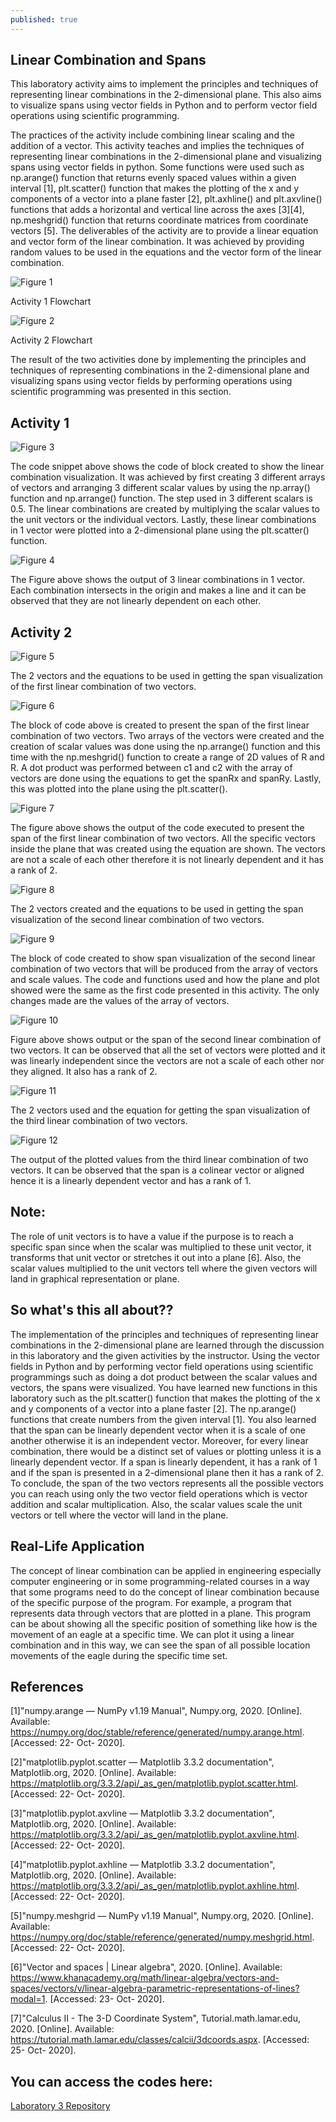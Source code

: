 ```yaml
---
published: true
---
```

## Linear Combination and Spans

This laboratory activity aims to implement the principles and techniques of representing linear combinations in the 2-dimensional plane. This also aims to visualize spans using vector fields in Python and to perform vector field operations using scientific programming.

The practices of the activity include combining linear scaling and the addition of a vector. This activity teaches and implies the techniques of representing linear combinations in the 2-dimensional plane and visualizing spans using vector fields in python. Some functions were used such as np.arange() function that returns evenly spaced values within a given interval [1], plt.scatter() function that makes the plotting of the x and y components of a vector into a plane faster [2], plt.axhline() and plt.axvline() functions that adds a horizontal and vertical line across the axes [3][4], np.meshgrid() function that returns coordinate matrices from coordinate vectors [5]. The deliverables of the activity are to provide a linear equation and vector form of the linear combination. It was achieved by providing random values to be used in the equations and the vector form of the linear combination. 

![Figure 1]({{site.baseurl}}/images/LAB3.1.jpg)

Activity 1 Flowchart

![Figure 2]({{site.baseurl}}/images/LAB3.2.jpg)

Activity 2 Flowchart

The result of the two activities done by implementing the principles and techniques of representing combinations in the 2-dimensional plane and visualizing spans using vector fields by performing operations using scientific programming was presented in this section.

## Activity 1

![Figure 3]({{site.baseurl}}/images/LAB3.3.jpg)

The code snippet above shows the code of block created to show the linear combination visualization. It was achieved by first creating 3 different arrays of vectors and arranging 3 different scalar values by using the np.array() function and np.arrange() function. The step used in 3 different scalars is 0.5. The linear combinations are created by multiplying the scalar values to the unit vectors or the individual vectors. Lastly, these linear combinations in 1 vector were plotted into a 2-dimensional plane using the plt.scatter() function.

![Figure 4]({{site.baseurl}}/images/LAB3.4.jpg)

The Figure above shows the output of 3 linear combinations in 1 vector. Each combination intersects in the origin and makes a line and it can be observed that they are not linearly dependent on each other.


## Activity 2

![Figure 5]({{site.baseurl}}/images/LAB3.5.jpg)

The 2 vectors and the equations to be used in getting the span visualization of the first linear combination of two vectors.

![Figure 6]({{site.baseurl}}/images/LAB3.6.jpg)

The block of code above is created to present the span of the first linear combination of two vectors. Two arrays of the vectors were created and the creation of scalar values was done using the np.arrange() function and this time with the np.meshgrid() function to create a range of 2D values of R and R. A dot product was performed between c1 and c2 with the array of vectors are done using the equations to get the spanRx and spanRy. Lastly, this was plotted into the plane using the plt.scatter().

![Figure 7]({{site.baseurl}}/images/LAB3.7.jpg)

The figure above shows the output of the code executed to present the span of the first linear combination of two vectors. All the specific vectors inside the plane that was created using the equation are shown. The vectors are not a scale of each other therefore it is not linearly dependent and it has a rank of 2.

![Figure 8]({{site.baseurl}}/images/LAB3.8.jpg)

The 2 vectors created and the equations to be used in getting the span visualization of the second linear combination of two vectors.

![Figure 9]({{site.baseurl}}/images/LAB3.9.jpg)

The block of code created to show span visualization of the second linear combination of two vectors that will be produced from the array of vectors and scale values. The code and functions used and how the plane and plot showed were the same as the first code presented in this activity. The only changes made are the values of the array of vectors.

![Figure 10]({{site.baseurl}}/images/LAB3.10.jpg)

Figure above shows output or the span of the second linear combination of two vectors. It can be observed that all the set of vectors were plotted and it was linearly independent since the vectors are not a scale of each other nor they aligned. It also has a rank of 2.

![Figure 11]({{site.baseurl}}/images/LAB3.11.jpg)

The 2 vectors used and the equation for getting the span visualization of the third linear combination of two vectors.

![Figure 12]({{site.baseurl}}/images/LAB3.12.jpg)

The output of the plotted values from the third linear combination of two vectors. It can be observed that the span is a colinear vector or aligned hence it is a linearly dependent vector and has a rank of 1.

## Note:

The role of unit vectors is to have a value if the purpose is to reach a specific span since when the scalar was multiplied to these unit vector, it transforms that unit vector or stretches it out into a plane [6]. Also, the scalar values multiplied to the unit vectors tell where the given vectors will land in graphical representation or plane.

## So what's this all about??

The implementation of the principles and techniques of representing linear combinations in the 2-dimensional plane are learned through the discussion in this laboratory and the given activities by the instructor. Using the vector fields in Python and by performing vector field operations using scientific programmings such as doing a dot product between the scalar values and vectors, the spans were visualized. You have learned new functions in this laboratory such as the plt.scatter() function that makes the plotting of the x and y components of a vector into a plane faster [2]. The np.arange() functions that create numbers from the given interval [1]. You also learned that the span can be linearly dependent vector when it is a scale of one another otherwise it is an independent vector. Moreover, for every linear combination, there would be a distinct set of values or plotting unless it is a linearly dependent vector. If a span is linearly dependent, it has a rank of 1 and if the span is presented in a 2-dimensional plane then it has a rank of 2. To conclude, the span of the two vectors represents all the possible vectors you can reach using only the two vector field operations which is vector addition and scalar multiplication. Also, the scalar values scale the unit vectors or tell where the vector will land in the plane.

## Real-Life Application

The concept of linear combination can be applied in engineering especially computer engineering or in some programming-related courses in a way that some programs need to do the concept of linear combination because of the specific purpose of the program. For example, a program that represents data through vectors that are plotted in a plane. This program can be about showing all the specific position of something like how is the movement of an eagle at a specific time. We can plot it using a linear combination and in this way, we can see the span of all possible location movements of the eagle during the specific time set.

## References

[1]"numpy.arange — NumPy v1.19 Manual", Numpy.org, 2020. [Online]. Available: https://numpy.org/doc/stable/reference/generated/numpy.arange.html. [Accessed: 22- Oct- 2020].

[2]"matplotlib.pyplot.scatter — Matplotlib 3.3.2 documentation", Matplotlib.org, 2020. [Online]. Available: https://matplotlib.org/3.3.2/api/_as_gen/matplotlib.pyplot.scatter.html. [Accessed: 22- Oct- 2020].

[3]"matplotlib.pyplot.axvline — Matplotlib 3.3.2 documentation", Matplotlib.org, 2020. [Online]. Available: https://matplotlib.org/3.3.2/api/_as_gen/matplotlib.pyplot.axvline.html. [Accessed: 22- Oct- 2020].

[4]"matplotlib.pyplot.axhline — Matplotlib 3.3.2 documentation", Matplotlib.org, 2020. [Online]. Available: https://matplotlib.org/3.3.2/api/_as_gen/matplotlib.pyplot.axhline.html. [Accessed: 22- Oct- 2020].

[5]"numpy.meshgrid — NumPy v1.19 Manual", Numpy.org, 2020. [Online]. Available: https://numpy.org/doc/stable/reference/generated/numpy.meshgrid.html. [Accessed: 22- Oct- 2020].

[6]"Vector and spaces | Linear algebra", 2020. [Online]. Available: https://www.khanacademy.org/math/linear-algebra/vectors-and-spaces/vectors/v/linear-algebra-parametric-representations-of-lines?modal=1. [Accessed: 23- Oct- 2020].

[7]"Calculus II - The 3-D Coordinate System", Tutorial.math.lamar.edu, 2020. [Online]. Available: https://tutorial.math.lamar.edu/classes/calcii/3dcoords.aspx. [Accessed: 25- Oct- 2020].


## You can access the codes here:

[Laboratory 3 Repository](https://github.com/RovilSurioJr/Laboratory-3)
